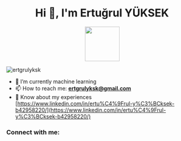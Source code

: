 <h1 align="center">Hi 👋, I'm Ertuğrul YÜKSEK</h1>
<p align="middle"><img src="https://media1.giphy.com/media/XO8RMtRaK73isIt0i2/giphy.gif?cid=ecf05e47u1e45ix7bgnz62x51ywyr81hvq3chm1tnwce9p9l&rid=giphy.gif&ct=g" width="91px"></h2> 
<p align="left"> <img src="https://komarev.com/ghpvc/?username=ertgrulyksk&label=Profile%20views&color=0e75b6&style=flat" alt="ertgrulyksk" /> </p>

- 🌱 I’m currently machine learning 
- 📫 How to reach me: **ertgrulyksk@gmail.com**
- 📄 Know about my experiences [https://www.linkedin.com/in/ertu%C4%9Frul-y%C3%BCksek-b42958220/](https://www.linkedin.com/in/ertu%C4%9Frul-y%C3%BCksek-b42958220/)

<h3 align="left">Connect with me:</h3>
